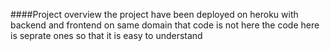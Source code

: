 ####Project overview 
  the project have been deployed on heroku with backend and frontend on same domain that code is not here the code here is seprate ones so that it is easy to understand
